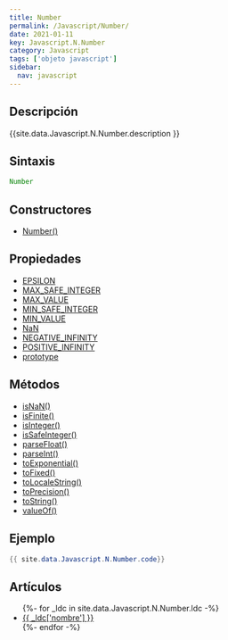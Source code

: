 ```yaml
---
title: Number
permalink: /Javascript/Number/
date: 2021-01-11
key: Javascript.N.Number
category: Javascript
tags: ['objeto javascript']
sidebar: 
  nav: javascript
---
```


## Descripción
{{site.data.Javascript.N.Number.description }}

## Sintaxis
~~~javascript
Number
~~~

## Constructores
* [Number()](/Javascript/Number/Number/)

## Propiedades
* [EPSILON](/Javascript/Number/EPSILON)
* [MAX_SAFE_INTEGER](/Javascript/Number/MAX_SAFE_INTEGER)
* [MAX_VALUE](/Javascript/Number/MAX_VALUE)
* [MIN_SAFE_INTEGER](/Javascript/Number/MIN_SAFE_INTEGER)
* [MIN_VALUE](/Javascript/Number/MIN_VALUE)
* [NaN](/Javascript/Number/NaN)
* [NEGATIVE_INFINITY](/Javascript/Number/NEGATIVE_INFINITY)
* [POSITIVE_INFINITY](/Javascript/Number/POSITIVE_INFINITY)
* [prototype](/Javascript/Number/prototype)

## Métodos
* [isNaN()](/Javascript/Number/isNaN)
* [isFinite()](/Javascript/Number/isFinite)
* [isInteger()](/Javascript/Number/isInteger)
* [isSafeInteger()](/Javascript/Number/isSafeInteger)
* [parseFloat()](/Javascript/Number/parseFloat)
* [parseInt()](/Javascript/Number/parseInt)
* [toExponential()](/Javascript/Number/toExponential)
* [toFixed()](/Javascript/Number/toFixed)
* [toLocaleString()](/Javascript/Number/toLocaleString)
* [toPrecision()](/Javascript/Number/toPrecision)
* [toString()](/Javascript/Number/toString)
* [valueOf()](/Javascript/Number/valueOf)

## Ejemplo
~~~java
{{ site.data.Javascript.N.Number.code}}
~~~

## Artículos
<ul>
{%- for _ldc in site.data.Javascript.N.Number.ldc -%}
   <li>
       <a href="{{_ldc['url'] }}">{{ _ldc['nombre'] }}</a>
   </li>
{%- endfor -%}
</ul>
